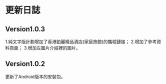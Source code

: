 # 更新日誌
## Version1.0.3
1.純文字版計劃增加了香港鉑麗精品酒店(家庭旅館)的攜程鏈接；
2.增加了參考資料頁面；
3.增加左圖片介紹裡的圖片。
## Version1.0.2
更新了Android版本的安裝包。